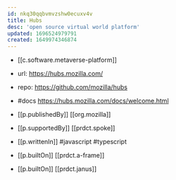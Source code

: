 ```yaml
---
id: nkq30qqbvmvzshw0ecuxv4v
title: Hubs
desc: 'open source virtual world platform'
updated: 1696524979791
created: 1649974346874
---
```


- [[c.software.metaverse-platform]]
- url:  https://hubs.mozilla.com/
- repo: https://github.com/mozilla/hubs
- #docs https://hubs.mozilla.com/docs/welcome.html
- [[p.publishedBy]] [[org.mozilla]]
- [[p.supportedBy]] [[prdct.spoke]]

- [[p.writtenIn]] #javascript #typescript
- [[p.builtOn]] [[prdct.a-frame]]
- [[p.builtOn]] [[prdct.janus]]